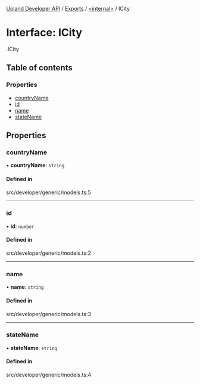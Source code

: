 [Upland Developer API](../README.md) / [Exports](../modules.md) / [<internal\>](../modules/internal_.md) / ICity

# Interface: ICity

[<internal>](../modules/internal_.md).ICity

## Table of contents

### Properties

- [countryName](internal_.ICity.md#countryname)
- [id](internal_.ICity.md#id)
- [name](internal_.ICity.md#name)
- [stateName](internal_.ICity.md#statename)

## Properties

### countryName

• **countryName**: `string`

#### Defined in

src/developer/generic/models.ts:5

___

### id

• **id**: `number`

#### Defined in

src/developer/generic/models.ts:2

___

### name

• **name**: `string`

#### Defined in

src/developer/generic/models.ts:3

___

### stateName

• **stateName**: `string`

#### Defined in

src/developer/generic/models.ts:4
